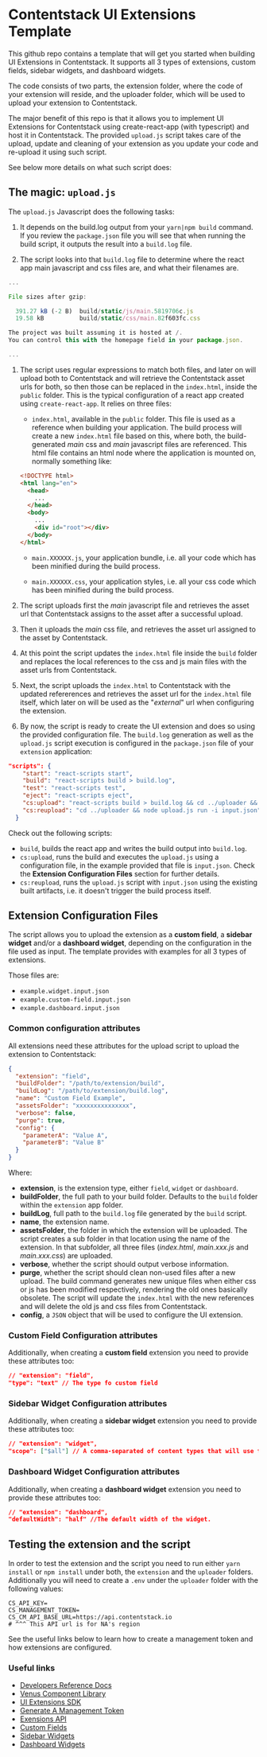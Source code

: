 # Contentstack UI Extensions Template

This github repo contains a template that will get you started when building UI Extensions in Contentstack. It supports all 3 types of extensions, custom fields, sidebar widgets, and dashboard widgets.

The code consists of two parts, the extension folder, where the code of your extension will reside, and the uploader folder, which will be used to upload your extension to Contentstack.

The major benefit of this repo is that it allows you to implement UI Extensions for Contentstack using create-react-app (with typescript) and host it in Contentstack. The provided `upload.js` script takes care of the upload, update and cleaning of your extension as you update your code and re-upload it using
such script.

See below more details on what such script does:

## The magic: `upload.js`

The `upload.js` Javascript does the following tasks:

1. It depends on the build.log output from your `yarn|npm build` command. If you review the `package.json` file you will see that when running the build script, it outputs the result into a `build.log` file.

1. The script looks into that `build.log` file to determine where the react app main javascript and css files are, and what their filenames are.

```javascript
...

File sizes after gzip:

  391.27 kB (-2 B)  build/static/js/main.5819706c.js
  19.58 kB          build/static/css/main.82f603fc.css

The project was built assuming it is hosted at /.
You can control this with the homepage field in your package.json.

...
```

1. The script uses regular expressions to match both files, and later on will upload both to Contentstack and will retrieve the Contentstack asset urls for both, so then those can be replaced in the `index.html`, inside the `public` folder. This is the typical configuration of a react app created using `create-react-app`. It relies on three files:

   - `index.html`, available in the `public` folder. This file is used as a reference when building your application. The build process will create a new `index.html` file based on this, where both, the build-generated _main_ css and _main_ javascript files are referenced. This html file contains an html node where the application is mounted on, normally something like:

   ```html
   <!DOCTYPE html>
   <html lang="en">
     <head>
       ...
     </head>
     <body>
       ...
       <div id="root"></div>
     </body>
   </html>
   ```

   - `main.XXXXXX.js`, your application bundle, i.e. all your code which has been minified during the build process.

   - `main.XXXXXX.css`, your application styles, i.e. all your css code which has been minified during the build process.

1. The script uploads first the _main_ javascript file and retrieves the asset url that Contentstack assigns to the asset after a successful upload.

1. Then it uploads the _main_ css file, and retrieves the asset url assigned to the asset by Contentstack.

1. At this point the script updates the `index.html` file inside the `build` folder and replaces the local references to the css and js main files with the asset urls from Contentstack.

1. Next, the script uploads the `index.html` to Contentstack with the updated refererences and retrieves the asset url for the `index.html` file itself, which later on will be used as the "_external_" url when configuring the extension.

1. By now, the script is ready to create the UI extension and does so using the provided configuration file. The `build.log` generation as well as the `upload.js` script execution is configured in the `package.json` file of your `extension` application:

```json
"scripts": {
    "start": "react-scripts start",
    "build": "react-scripts build > build.log",
    "test": "react-scripts test",
    "eject": "react-scripts eject",
    "cs:upload": "react-scripts build > build.log && cd ../uploader && node upload.js run -i input.json",
    "cs:reupload": "cd ../uploader && node upload.js run -i input.json"
  }

```

Check out the following scripts:

- `build`, builds the react app and writes the build output into `build.log`.
- `cs:upload`, runs the build and executes the `upload.js` using a configuration file, in the example provided that file is `input.json`. Check the **Extension Configuration Files** section for further details.
- `cs:reupload`, runs the `upload.js` script with `input.json` using the existing built artifacts, i.e. it doesn't trigger the build process itself.

## Extension Configuration Files

The script allows you to upload the extension as a **custom field**, a **sidebar widget** and/or a **dashboard widget**, depending on the configuration in the file used as input. The template provides with examples for all 3 types of extensions.

Those files are:

- `example.widget.input.json`
- `example.custom-field.input.json`
- `example.dashboard.input.json`

### Common configuration attributes

All extensions need these attributes for the upload script to upload the extension to Contentstack:

```json
{
  "extension": "field",
  "buildFolder": "/path/to/extension/build",
  "buildLog": "/path/to/extension/build.log",
  "name": "Custom Field Example",
  "assetsFolder": "xxxxxxxxxxxxxxx",
  "verbose": false,
  "purge": true,
  "config": {
    "parameterA": "Value A",
    "parameterB": "Value B"
  }
}
```

Where:

- **extension**, is the extension type, either `field`, `widget` or `dashboard`.
- **buildFolder**, the full path to your build folder. Defaults to the `build` folder within the `extension` app folder.
- **buildLog**, full path to the `build.log` file generated by the `build` script.
- **name**, the extension name.
- **assetsFolder**, the folder in which the extension will be uploaded. The script creates a sub folder in that location using the name of the extension. In that subfolder, all three files (_index.html_, _main.xxx.js_ and _main.xxx.css_) are uploaded.
- **verbose**, whether the script should output verbose information.
- **purge**, whether the script should clean non-used files after a new upload. The build command generates new unique files when either css or js has been modified respectively, rendering the old ones basically obsolete. The script will update the `index.html` with the new references and will delete the old js and css files from Contentstack.
- **config**, a `JSON` object that will be used to configure the UI extension.

### Custom Field Configuration attributes

Additionally, when creating a **custom field** extension you need to provide these attributes too:

```JSON
// "extension": "field",
"type": "text" // The type fo custom field
```

### Sidebar Widget Configuration attributes

Additionally, when creating a **sidebar widget** extension you need to provide these attributes too:

```JSON
// "extension": "widget",
"scope": ["$all"] // A comma-separated of content types that will use the widget or $all for all content types
```

### Dashboard Widget Configuration attributes

Additionally, when creating a **dashboard widget** extension you need to provide these attributes too:

```JSON
// "extension": "dashboard",
"defaultWidth": "half" //The default width of the widget.
```

## Testing the extension and the script

In order to test the extension and the script you need to run either `yarn install` or `npm install` under both, the `extension` and the `uploader` folders. Additionally you will need to create a `.env` under the `uploader` folder with the following values:

```properties
CS_API_KEY=
CS_MANAGEMENT_TOKEN=
CS_CM_API_BASE_URL=https://api.contentstack.io
# ^^^ This API url is for NA's region

```

See the useful links below to learn how to create a management token and how extensions are configured.

### Useful links

- [Developers Reference Docs](https://www.contentstack.com/docs/developers)
- [Venus Component Library](https://www.contentstack.com/docs/developers/venus-component-library/)
- [UI Extensions SDK](https://github.com/contentstack/ui-extensions-sdk)
- [Generate A Management Token](https://www.contentstack.com/docs/developers/create-tokens/generate-a-management-token/)
- [Exensions API](https://github.com/contentstack/ui-extensions-sdk/blob/master/docs/ui-extensions-api-reference.md#inclusion-in-your-project)
- [Custom Fields](https://www.contentstack.com/docs/developers/create-custom-fields/)
- [Sidebar Widgets](https://www.contentstack.com/docs/developers/create-custom-widgets/)
- [Dashboard Widgets](https://www.contentstack.com/docs/developers/create-dashboard-widgets/)

